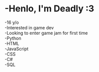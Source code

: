 # -Henlo, I'm Deadly :3
-16 y/o\
-Interested in game dev\
-Looking to enter game jam for first time\
-Python\
-HTML\
-JavaScript\
-CSS\
-C#\
-SQL
